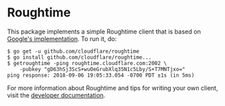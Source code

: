 # Roughtime

This package implements a simple Roughtime client that is based on [Google's
implementation](https://roughtime.googlesource.com/roughtime). To run it, do:
```
$ go get -u github.com/cloudflare/roughtime
$ go install github.com/cloudflare/roughtime...
$ getroughtime -ping roughtime.cloudflare.com:2002 \
    -pubkey "gD63hSj3ScS+wuOeGrubXlq35N1c5Lby/S+T7MNTjxo="
ping response: 2018-09-06 19:05:33.054 -0700 PDT ±1s (in 5ms)
```

For more information about Roughtime and tips for writing your own client, visit
the [developer documentation](https://developers.cloudflare.com/roughtime/).
